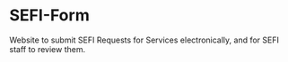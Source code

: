 # SEFI-Form

Website to submit SEFI Requests for Services electronically, and for SEFI staff to review them.
